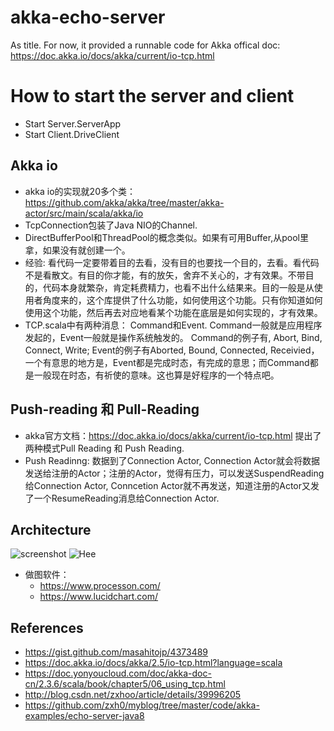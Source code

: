 # akka-echo-server
As title. For now, it provided a runnable code for Akka offical doc: https://doc.akka.io/docs/akka/current/io-tcp.html

# How to start the server and client
* Start Server.ServerApp
* Start Client.DriveClient

## Akka io
* akka io的实现就20多个类：https://github.com/akka/akka/tree/master/akka-actor/src/main/scala/akka/io
* TcpConnection包装了Java NIO的Channel.
* DirectBufferPool和ThreadPool的概念类似。如果有可用Buffer,从pool里拿，如果没有就创建一个。
* 经验: 看代码一定要带着目的去看，没有目的也要找一个目的，去看。看代码不是看散文。有目的你才能，有的放矢，舍弃不关心的，才有效果。不带目的，代码本身就繁杂，肯定耗费精力，也看不出什么结果来。目的一般是从使用者角度来的，这个库提供了什么功能，如何使用这个功能。只有你知道如何使用这个功能，然后再去对应地看某个功能在底层是如何实现的，才有效果。
* TCP.scala中有两种消息： Command和Event. Command一般就是应用程序发起的，Event一般就是操作系统触发的。 Command的例子有, Abort, Bind, Connect, Write; Event的例子有Aborted, Bound, Connected, Receivied，一个有意思的地方是，Event都是完成时态，有完成的意思；而Command都是一般现在时态，有祈使的意味。这也算是好程序的一个特点吧。

## Push-reading 和 Pull-Reading
* akka官方文档：https://doc.akka.io/docs/akka/current/io-tcp.html 提出了两种模式Pull Reading 和 Push Reading.
* Push Readinng: 数据到了Connection Actor, Connection Actor就会将数据发送给注册的Actor；注册的Actor，觉得有压力，可以发送SuspendReading给Connection Actor, Conncetion Actor就不再发送，知道注册的Actor又发了一个ResumeReading消息给Connection Actor.


## Architecture
  ![screenshot](https://www.lucidchart.com/publicSegments/view/39b0a770-82cd-4078-b1ff-6ab6ee63ffc8/image.png "Logo Title Text 1")
  ![Hee](http://on-img.com/chart_image/5a3c6fe7e4b0ce9ffea59979.png "Ni")
* 做图软件：
  * https://www.processon.com/
  * https://www.lucidchart.com/
## References
* https://gist.github.com/masahitojp/4373489
* https://doc.akka.io/docs/akka/2.5/io-tcp.html?language=scala
* https://doc.yonyoucloud.com/doc/akka-doc-cn/2.3.6/scala/book/chapter5/06_using_tcp.html
* http://blog.csdn.net/zxhoo/article/details/39996205
* https://github.com/zxh0/myblog/tree/master/code/akka-examples/echo-server-java8

